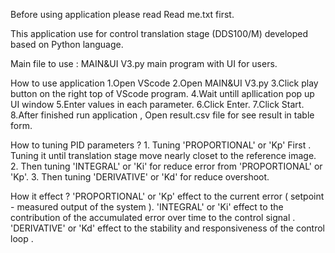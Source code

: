 Before using application please read Read me.txt first.

This application use for control translation stage (DDS100/M) developed based on Python language.

Main file to use : MAIN&UI V3.py 
    main program with UI for users.

How to use application
  1.Open VScode
  2.Open MAIN&UI V3.py
  3.Click play button on the right top of VScode program.
  4.Wait untill apllication pop up UI window
  5.Enter values in each parameter.
  6.Click Enter.
  7.Click Start.
  8.After finished run application , Open result.csv file for see result in table form.
  
How to tuning PID parameters ?
    1. Tuning 'PROPORTIONAL' or 'Kp' First . Tuning it until translation stage move nearly closet to the reference image.
    2. Then tuning 'INTEGRAL' or 'Ki' for reduce error from 'PROPORTIONAL' or 'Kp'.
    3. Then tuning 'DERIVATIVE' or 'Kd' for reduce overshoot.

How it effect ?
'PROPORTIONAL' or 'Kp' effect to the current error ( setpoint - measured output of the system ).
'INTEGRAL' or 'Ki' effect to the contribution of the accumulated error over time to the control signal .
'DERIVATIVE' or 'Kd' effect to the stability and responsiveness of the control loop .


